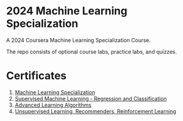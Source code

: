 # 2024 Machine Learning Specialization

A 2024 Coursera Machine Learning Specialization Course. 

The repo consists of optional course labs, practice labs, and quizzes.

# Certificates

1. [Machine Learning Specialization](https://github.com/sachs7/Coursera-Machine-Learning-Specialization/blob/main/Certifications/Coursera%208EX4SVWB2NYM.pdf)
2. [Supervised Machine Learning - Regression and Classification](https://github.com/sachs7/Coursera-Machine-Learning-Specialization/blob/main/Certifications/Coursera%2047NZYWMEABIO.pdf)
3. [Advanced Learning Algorithms](https://github.com/sachs7/Coursera-Machine-Learning-Specialization/blob/main/Certifications/Coursera%200KB97CMANNON.pdf)
4. [Unsupervised Learning, Recommenders, Reinforcement Learning](https://github.com/sachs7/Coursera-Machine-Learning-Specialization/blob/main/Certifications/Coursera%20S4HRK7VIE3X1.pdf)
